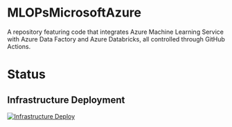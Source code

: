 # MLOPsMicrosoftAzure
A repository featuring code that integrates Azure Machine Learning Service with Azure Data Factory and Azure Databricks, all controlled through GitHub Actions.

# Status
## Infrastructure Deployment
[![Infrastructure Deploy](https://github.com/13daysaweek/MLOPsMicrosoftAzure/actions/workflows/infrastructure-deploy.yaml/badge.svg)](https://github.com/13daysaweek/MLOPsMicrosoftAzure/actions/workflows/infrastructure-deploy.yaml)